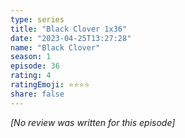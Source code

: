 ```yaml
---
type: series
title: "Black Clover 1x36"
date: "2023-04-25T13:27:28"
name: "Black Clover"
season: 1
episode: 36
rating: 4
ratingEmoji: ⭐️⭐️⭐️⭐️
share: false
---
```


_[No review was written for this episode]_
